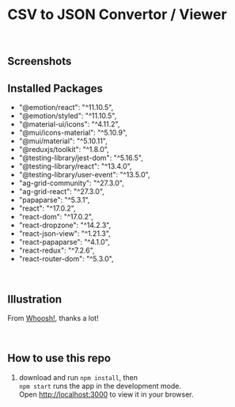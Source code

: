 
# CSV to JSON Convertor / Viewer

<br>


## Screenshots



## Installed Packages

- "@emotion/react": "^11.10.5",
- "@emotion/styled": "^11.10.5",
- "@material-ui/icons": "^4.11.2",
- "@mui/icons-material": "^5.10.9",
- "@mui/material": "^5.10.11",
- "@reduxjs/toolkit": "^1.8.0",
- "@testing-library/jest-dom": "^5.16.5",
- "@testing-library/react": "^13.4.0",
- "@testing-library/user-event": "^13.5.0",
- "ag-grid-community": "^27.3.0",
- "ag-grid-react": "^27.3.0",
- "papaparse": "^5.3.1",
- "react": "^17.0.2",
- "react-dom": "^17.0.2",
- "react-dropzone": "^14.2.3",
- "react-json-view": "^1.21.3",
- "react-papaparse": "^4.1.0",
- "react-redux": "^7.2.6",
- "react-router-dom": "^5.3.0",

<br>

## Illustration

From [Whoosh!](https://www.ls.graphics/illustrations/whoosh), thanks a lot!

<br>

## How to use this repo

1. download and run `npm install`, then\
`npm start` runs the app in the development mode.\
Open [http://localhost:3000](http://localhost:3000) to view it in your browser.
